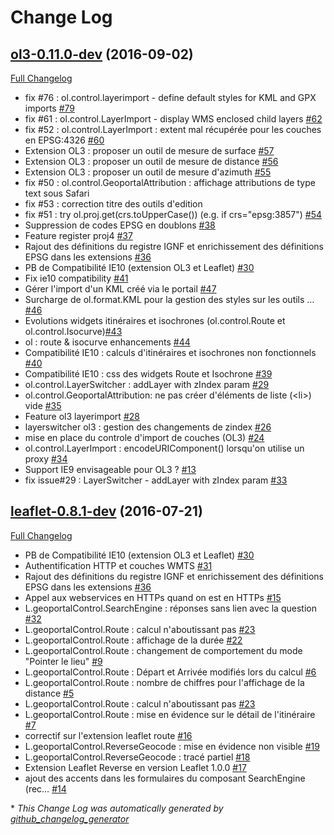 # Change Log

## [ol3-0.11.0-dev](https://github.com/IGNF/geoportal-extensions/tree/ol3-0.11.0-dev) (2016-09-02)
[Full Changelog](https://github.com/IGNF/geoportal-extensions/compare/leaflet-0.8.1-dev...ol3-0.11.0-dev)

- fix \#76 : ol.control.layerimport - define default styles for KML and GPX imports [\#79](https://github.com/IGNF/geoportal-extensions/pull/79)
- fix \#61 : ol.control.LayerImport - display WMS enclosed child layers [\#62](https://github.com/IGNF/geoportal-extensions/pull/62)
- fix \#52 : ol.control.LayerImport : extent mal récupérée pour les couches en EPSG:4326 [\#60](https://github.com/IGNF/geoportal-extensions/pull/60)
- Extension OL3 : proposer un outil de mesure de surface [\#57](https://github.com/IGNF/geoportal-extensions/issues/57)
- Extension OL3 : proposer un outil de mesure de distance [\#56](https://github.com/IGNF/geoportal-extensions/issues/56)
- Extension OL3 : proposer un outil de mesure d'azimuth [\#55](https://github.com/IGNF/geoportal-extensions/issues/55)
- fix \#50 : ol.control.GeoportalAttribution : affichage attributions de type text sous Safari
- fix \#53 : correction titre des outils d'edition
- fix \#51 : try ol.proj.get\(crs.toUpperCase\(\)\) \(e.g. if crs="epsg:3857"\) [\#54](https://github.com/IGNF/geoportal-extensions/pull/54)
- Suppression de codes EPSG en doublons [\#38](https://github.com/IGNF/geoportal-extensions/pull/38)
- Feature register proj4 [\#37](https://github.com/IGNF/geoportal-extensions/pull/37)
- Rajout des définitions du registre IGNF et enrichissement des définitions EPSG dans les extensions [\#36](https://github.com/IGNF/geoportal-extensions/issues/36)
- PB de Compatibilité IE10 \(extension OL3 et Leaflet\) [\#30](https://github.com/IGNF/geoportal-extensions/issues/30)
- Fix ie10 compatibility  [\#41](https://github.com/IGNF/geoportal-extensions/pull/41)
- Gérer l'import d'un KML créé via le portail
[\#47](https://github.com/IGNF/geoportal-extensions/issues/47)
- Surcharge de ol.format.KML pour la gestion des styles sur les outils …
[\#46](https://github.com/IGNF/geoportal-extensions/pull/46)
- Evolutions widgets itinéraires et isochrones \(ol.control.Route et ol.control.Isocurve\)[\#43](https://github.com/IGNF/geoportal-extensions/issues/43)
- ol : route & isocurve enhancements [\#44](https://github.com/IGNF/geoportal-extensions/pull/44)
- Compatibilité IE10 : calculs d'itinéraires et isochrones non fonctionnels [\#40](https://github.com/IGNF/geoportal-extensions/issues/40)
- Compatibilité IE10 : css des widgets Route et Isochrone [\#39](https://github.com/IGNF/geoportal-extensions/issues/39)
- ol.control.LayerSwitcher : addLayer with zIndex param [\#29](https://github.com/IGNF/geoportal-extensions/issues/29)
- ol.control.GeoportalAttribution: ne pas créer d'éléments de liste \(\<li\>\) vide [\#35](https://github.com/IGNF/geoportal-extensions/issues/35)
- Feature ol3 layerimport [\#28](https://github.com/IGNF/geoportal-extensions/pull/28)
- layerswitcher ol3 : gestion des changements de zindex [\#26](https://github.com/IGNF/geoportal-extensions/pull/26)
- mise en place du controle d'import de couches \(OL3\) [\#24](https://github.com/IGNF/geoportal-extensions/pull/24)
- ol.control.LayerImport : encodeURIComponent\(\) lorsqu'on utilise un proxy [\#34](https://github.com/IGNF/geoportal-extensions/issues/34)
- Support IE9 envisageable pour OL3 ? [\#13](https://github.com/IGNF/geoportal-extensions/issues/13)
- fix issue\#29 : LayerSwitcher - addLayer with zIndex param [\#33](https://github.com/IGNF/geoportal-extensions/pull/33)

## [leaflet-0.8.1-dev](https://github.com/IGNF/geoportal-extensions/tree/leaflet-0.8.1-dev) (2016-07-21)
[Full Changelog](https://github.com/IGNF/geoportal-extensions/compare/ol3-0.10.0...leaflet-0.8.1-dev)


- PB de Compatibilité IE10 \(extension OL3 et Leaflet\) [\#30](https://github.com/IGNF/geoportal-extensions/issues/30)
- Authentification HTTP et couches WMTS [\#31](https://github.com/IGNF/geoportal-extensions/issues/31)
- Rajout des définitions du registre IGNF et enrichissement des définitions EPSG dans les extensions [\#36](https://github.com/IGNF/geoportal-extensions/issues/36)
- Appel aux webservices en HTTPs quand on est en HTTPs [\#15](https://github.com/IGNF/geoportal-extensions/issues/15)
- L.geoportalControl.SearchEngine : réponses sans lien avec la question [\#32](https://github.com/IGNF/geoportal-extensions/issues/32)
- L.geoportalControl.Route : calcul n'aboutissant pas [\#23](https://github.com/IGNF/geoportal-extensions/issues/23)
- L.geoportalControl.Route : affichage de la durée [\#22](https://github.com/IGNF/geoportal-extensions/issues/22)
- L.geoportalControl.Route : changement de comportement du mode "Pointer le lieu" [\#9](https://github.com/IGNF/geoportal-extensions/issues/9)
- L.geoportalControl.Route : Départ et Arrivée modifiés lors du calcul [\#6](https://github.com/IGNF/geoportal-extensions/issues/6)
- L.geoportalControl.Route : nombre de chiffres pour l'affichage de la distance [\#5](https://github.com/IGNF/geoportal-extensions/issues/5)
- L.geoportalControl.Route : calcul n'aboutissant pas [\#23](https://github.com/IGNF/geoportal-extensions/issues/23)
- L.geoportalControl.Route : mise en évidence sur le détail de l'itinéraire [\#7](https://github.com/IGNF/geoportal-extensions/issues/7)
- correctif sur l'extension leaflet route [\#16](https://github.com/IGNF/geoportal-extensions/pull/16)
- L.geoportalControl.ReverseGeocode : mise en évidence non visible [\#19](https://github.com/IGNF/geoportal-extensions/issues/19)
- L.geoportalControl.ReverseGeocode : tracé partiel [\#18](https://github.com/IGNF/geoportal-extensions/issues/18)
- Extension Leaflet Reverse en version Leaflet 1.0.0 [\#17](https://github.com/IGNF/geoportal-extensions/issues/17)
- ajout des accents dans les formulaires du composant SearchEngine \(rec… [\#14](https://github.com/IGNF/geoportal-extensions/pull/14)


\* *This Change Log was automatically generated by [github_changelog_generator](https://github.com/skywinder/Github-Changelog-Generator)*
